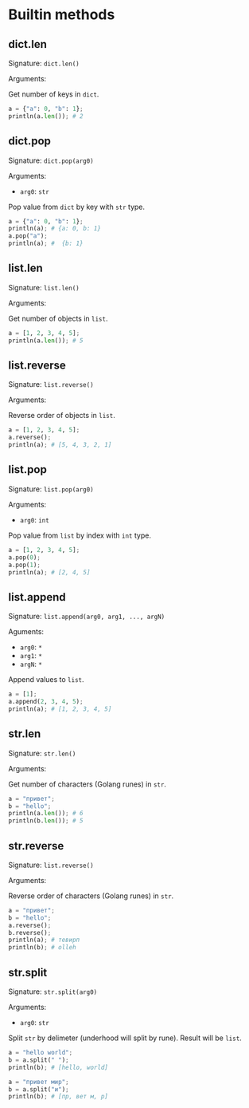 # Builtin methods

## dict.len

Signature: `dict.len()`

Arguments: <none>

Get number of keys in `dict`.

```python
a = {"a": 0, "b": 1};
println(a.len()); # 2
```

## dict.pop

Signature: `dict.pop(arg0)`

Arguments:
- `arg0`: `str`

Pop value from `dict` by key with `str` type.

```python
a = {"a": 0, "b": 1};
println(a); # {a: 0, b: 1}
a.pop("a");
println(a); #  {b: 1}
```

## list.len

Signature: `list.len()`

Arguments: <none>

Get number of objects in `list`.

```python
a = [1, 2, 3, 4, 5];
println(a.len()); # 5
```

## list.reverse

Signature: `list.reverse()`

Arguments: <none>

Reverse order of objects in `list`.

```python
a = [1, 2, 3, 4, 5];
a.reverse();
println(a); # [5, 4, 3, 2, 1]
```

## list.pop

Signature: `list.pop(arg0)`

Arguments:
- `arg0`: `int`

Pop value from `list` by index with `int` type.

```python
a = [1, 2, 3, 4, 5];
a.pop(0);
a.pop(1);
println(a); # [2, 4, 5]
```

## list.append

Signature: `list.append(arg0, arg1, ..., argN)`

Aguments:
- `arg0`: `*`
- `arg1`: `*`
- `argN`: `*`

Append values to `list`.

```python
a = [1];
a.append(2, 3, 4, 5);
println(a); # [1, 2, 3, 4, 5]
```

## str.len

Signature: `str.len()`

Arguments: <none>

Get number of characters (Golang runes) in `str`.

```python
a = "привет";
b = "hello";
println(a.len()); # 6
println(b.len()); # 5
```

## str.reverse

Signature: `list.reverse()`

Arguments: <none>

Reverse order of characters (Golang runes) in `str`.

```python
a = "привет";
b = "hello";
a.reverse();
b.reverse();
println(a); # тевирп
println(b); # olleh
```

## str.split

Signature: `str.split(arg0)`

Arguments:
- `arg0`: `str`

Split `str` by delimeter (underhood will split by rune). Result will be `list`.

```python
a = "hello world";
b = a.split(" ");
println(b); # [hello, world]

a = "привет мир";
b = a.split("и");
println(b); # [пр, вет м, р]
```
